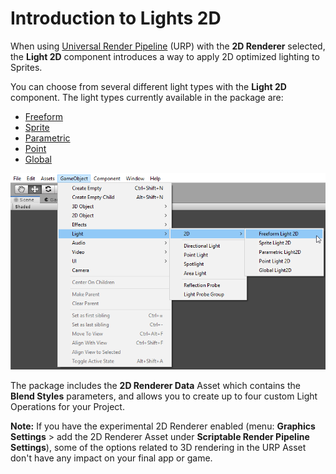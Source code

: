 # Introduction to Lights 2D

When using [Universal Render Pipeline](https://docs.unity3d.com/Packages/com.unity.render-pipelines.universal@latest/index.html) (URP) with the __2D Renderer__ selected, the __Light 2D__ component introduces a way to apply 2D optimized lighting to Sprites. 

You can choose from several different light types with the __Light 2D__ component. The light types currently available in the package are:

- [Freeform](LightTypes.html#freeform) 
- [Sprite](LightTypes.html#sprite)
- [Parametric](LightTypes.html#parametric)
- [Point](LightTypes.html#point)
- [Global](LightTypes.html#global)

![](images\image_1.png)

The package includes the __2D Renderer Data__ Asset which contains the __Blend Styles__ parameters, and allows you to create up to four custom Light Operations for your Project.  


__Note:__ If you have the experimental 2D Renderer enabled (menu: __Graphics Settings__ > add the 2D Renderer Asset under __Scriptable Render Pipeline Settings__), some of the options related to 3D rendering in the URP Asset don't have any impact on your final app or game.

